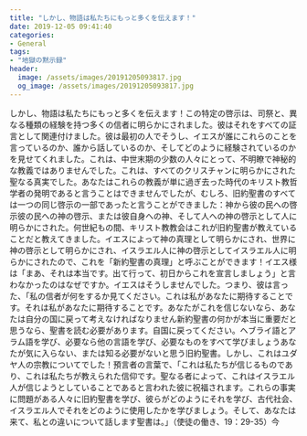 ```yaml
---
title: "しかし、物語は私たちにもっと多くを伝えます！"
date: 2019-12-05 09:41:40
categories:
- General
tags:
- "地獄の黙示録"
header:
  image: /assets/images/20191205093817.jpg
  og_image: /assets/images/20191205093817.jpg
---
```


しかし、物語は私たちにもっと多くを伝えます！この特定の啓示は、司祭と、異なる種類の経験を持つ多くの信者に明らかにされました。彼はそれをすべての証言として関連付けました。彼は最初の人でそうし、イエスが誰にこれらのことを言っているのか、誰から話しているのか、そしてどのように経験されているのかを見せてくれました。これは、中世末期の少数の人々にとって、不明瞭で神秘的な教義ではありませんでした。これは、すべてのクリスチャンに明らかにされた聖なる真実でした。あなたはこれらの教義が単に過ぎ去った時代のキリスト教哲学者の発明であると言うことはできませんでしたが、むしろ、旧約聖書のすべては一つの同じ啓示の一部であったと言うことができました：神から彼の民への啓示彼の民への神の啓示、または彼自身への神、そして人への神の啓示として人に明らかにされた。何世紀もの間、キリスト教教会はこれが旧約聖書が教えていることだと教えてきました。イエスによって神の真理として明らかにされ、世界に神の啓示として明らかにされ、イスラエル人に神の啓示としてイスラエル人に明らかにされたので、これを「新約聖書の真理」と呼ぶことができます！イエス様は「まあ、それは本当です。出て行って、初日からこれを宣言しましょう」と言わなかったのはなぜですか。イエスはそうしませんでした。つまり、彼は言った、「私の信者が何をするか見てください。これは私があなたに期待することです。それは私があなたに期待することです。あなたがこれを信じないなら、あなたは自分の国に戻って考えなければなりません新約聖書の何かが本当に重要だと思うなら、聖書を読む必要があります。自国に戻ってください。ヘブライ語とアラム語を学び、必要なら他の言語を学び、必要なものをすべて学びましょうあなたが気に入らない、または知る必要がないと思う旧約聖書。しかし、これはユダヤ人の宗教についてでした！預言者の言葉で、「これは私たちが信じるものであり、これは私たちが教えられた信仰です。聖なる者によって、これはイスラエル人が信じようとしていることであると言われた彼に祝福されます。これらの事実に問題がある人々に旧約聖書を学び、彼らがどのようにそれを学び、古代社会、イスラエル人でそれをどのように使用したかを学びましょう。そして、あなたは来て、私との違いについて話します聖書は。」（使徒の働き、19：29-35）今
